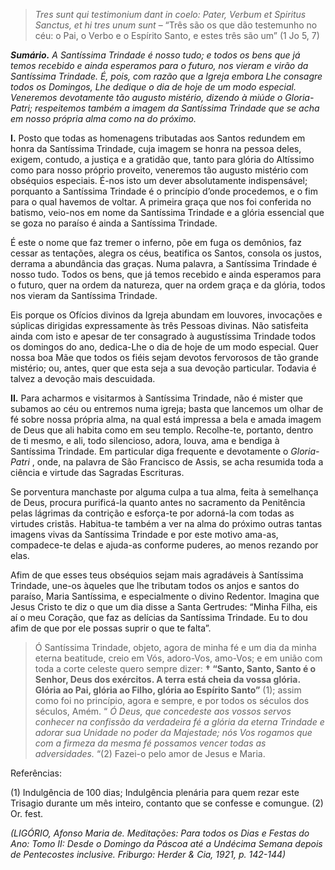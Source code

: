 > *Tres sunt qui testimonium dant in coelo: Pater, Verbum et Spiritus Sanctus, et hi tres unum sunt* – “Três são os que dão testemunho no céu: o Pai, o Verbo e o Espírito Santo, e estes três são um” (1 Jo 5, 7)

***Sumário.** A Santíssima Trindade é nosso tudo; e todos os bens que já temos recebido e ainda esperamos para o futuro, nos vieram e virão da Santíssima Trindade. É, pois, com razão que a Igreja embora Lhe consagre todos os Domingos, Lhe dedique o dia de hoje de um modo especial. Veneremos devotamente tão augusto mistério, dizendo à miúde o Gloria-Patri; respeitemos também a imagem da Santíssima Trindade que se acha em nosso própria alma como na do próximo.*

**I.** Posto que todas as homenagens tributadas aos Santos redundem em honra da Santíssima Trindade, cuja imagem se honra na pessoa deles, exigem, contudo, a justiça e a gratidão que, tanto para glória do Altíssimo como para nosso próprio proveito, veneremos tão augusto mistério com obséquios especiais. É-nos isto um dever absolutamente indispensável; porquanto a Santíssima Trindade é o princípio d’onde procedemos, e o fim para o qual havemos de voltar. A primeira graça que nos foi conferida no batismo, veio-nos em nome da Santíssima Trindade e a glória essencial que se goza no paraíso é ainda a Santíssima Trindade.

É este o nome que faz tremer o inferno, põe em fuga os demônios, faz cessar as tentações, alegra os céus, beatifica os Santos, consola os justos, derrama a abundância das graças. Numa palavra, a Santíssima Trindade é nosso tudo. Todos os bens, que já temos recebido e ainda esperamos para o futuro, quer na ordem da natureza, quer na ordem graça e da glória, todos nos vieram da Santíssima Trindade.

Eis porque os Ofícios divinos da Igreja abundam em louvores, invocações e súplicas dirigidas expressamente às três Pessoas divinas. Não satisfeita ainda com isto e apesar de ter consagrado à augustíssima Trindade todos os domingos do ano, dedica-Lhe o dia de hoje de um modo especial. Quer nossa boa Mãe que todos os fiéis sejam devotos fervorosos de tão grande mistério; ou, antes, quer que esta seja a sua devoção particular. Todavia é talvez a devoção mais descuidada.

**II.** Para acharmos e visitarmos à Santíssima Trindade, não é mister que subamos ao céu ou entremos numa igreja; basta que lancemos um olhar de fé sobre nossa própria alma, na qual está impressa a bela e amada imagem de Deus que ali habita como em seu templo. Recolhe-te, portanto, dentro de ti mesmo, e ali, todo silencioso, adora, louva, ama e bendiga à Santíssima Trindade. Em particular diga frequente e devotamente o *Gloria-Patri* , onde, na palavra de São Francisco de Assis, se acha resumida toda a ciência e virtude das Sagradas Escrituras.

Se porventura manchaste por alguma culpa a tua alma, feita à semelhança de Deus, procura purificá-la quanto antes no sacramento da Penitência pelas lágrimas da contrição e esforça-te por adorná-la com todas as virtudes cristãs. Habitua-te também a ver na alma do próximo outras tantas imagens vivas da Santíssima Trindade e por este motivo ama-as, compadece-te delas e ajuda-as conforme puderes, ao menos rezando por elas.

Afim de que esses teus obséquios sejam mais agradáveis à Santíssima Trindade, une-os àqueles que lhe tributam todos os anjos e santos do paraíso, Maria Santíssima, e especialmente o divino Redentor. Imagina que Jesus Cristo te diz o que um dia disse a Santa Gertrudes: “Minha Filha, eis aí o meu Coração, que faz as delícias da Santíssima Trindade. Eu to dou afim de que por ele possas suprir o que te falta”.

> Ó Santíssima Trindade, objeto, agora de minha fé e um dia da minha eterna beatitude, creio em Vós, adoro-Vos, amo-Vos; e em união com toda a corte celeste quero sempre dizer: **† “Santo, Santo, Santo é o Senhor, Deus dos exércitos. A terra está cheia da vossa glória. Glória ao Pai, glória ao Filho, glória ao Espírito Santo”** (1); assim como foi no princípio, agora e sempre, e por todos os séculos dos séculos, Amém. “ *Ó Deus, que concedeste aos vossos servos conhecer na confissão da verdadeira fé a glória da eterna Trindade e adorar sua Unidade no poder da Majestade; nós Vos rogamos que com a firmeza da mesma fé possamos vencer todas as adversidades.* “(2) Fazei-o pelo amor de Jesus e Maria.

Referências:

\(1\) Indulgência de 100 dias; Indulgência plenária para quem rezar este Trisagio durante um mês inteiro, contanto que se confesse e comungue. (2) Or. fest.

*(LIGÓRIO, Afonso Maria de. Meditações: Para todos os Dias e Festas do Ano: Tomo II: Desde o Domingo da Páscoa até a Undécima Semana depois de Pentecostes inclusive. Friburgo: Herder & Cia, 1921, p. 142-144)*
